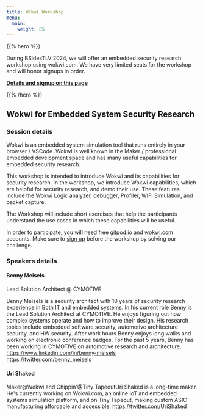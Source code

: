 ```yaml
---
title: Wokwi Workshop
menu:
  main:
    weight: 85
---
```


{{% hero %}}

During BSidesTLV 2024, we will offer an embedded security research workshop using wokwi.com.
We have very limited seats for the workshop and will honor signups in order.

[**Details and signup on this page**](https://forms.gle/W72rkXZPALq68uTy7)

{{% /hero %}}

## Wokwi for Embedded System Security Research

### Session details

Wokwi is an embedded system simulation tool that runs entirely in your browser / VSCode.
Wokwi is well known in the Maker / professional embedded development space and has many useful capabilities for embedded security research.

This workshop is intended to introduce Wokwi and its capabilities for security research.
In the workshop, we introduce Wokwi capabilities, which are helpful for security research, and demo their use.
These features include the Wokwi Logic analyzer, debugger, Profiler, WIFI Simulation, and packet capture.

The Workshop will include short exercises that help the participants understand the use cases in which these capabilities will be useful.

In order to participate, you will need free [gitpod.io](http://gitpod.io/) and [wokwi.com](http://wokwi.com/) accounts. Make sure to [sign up](https://forms.gle/W72rkXZPALq68uTy7) before the workshop by solving our challenge.



### Speakers details

#### Benny Meisels
Lead Solution Architect @ CYMOTIVE

Benny Meisels is a security architect with 10 years of security research experience in Both IT and embedded systems. In his current role Benny is the Lead Solution Architect at CYMOTIVE. He enjoys figuring out how complex systems operate and how to improve their design. His research topics include embedded software security, automotive architecture security, and HW security. After work hours Benny enjoys long walks and working on electronic conference badges. For the past 5 years, Benny has been working in CYMOTIVE on automotive research and architecture.
https://www.linkedin.com/in/benny-meisels
https://twitter.com/benny_meisels

#### Uri Shaked

Maker@Wokwi and Chippin'@Tiny TapeoutUri Shaked is a long-time maker. He's currently working on Wokwi.com, an online IoT and embedded systems simulation platform, and on Tiny Tapeout, making custom ASIC manufacturing affordable and accessible. 
https://twitter.com/UriShaked

